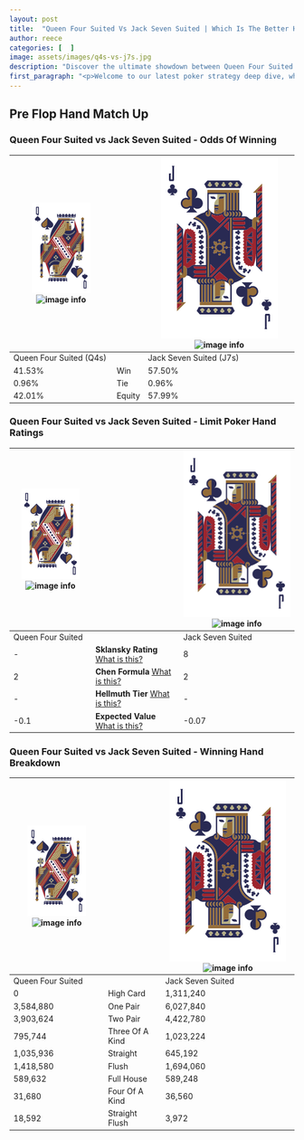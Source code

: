 ```yaml
---
layout: post
title:  "Queen Four Suited Vs Jack Seven Suited | Which Is The Better Hand In Poker? A Complete Guide"
author: reece
categories: [  ]
image: assets/images/q4s-vs-j7s.jpg
description: "Discover the ultimate showdown between Queen Four Suited and Jack Seven Suited in poker! Uncover the odds, strategies, and scenarios where one hand triumphs over the other. Get ready to up your poker game with this thrilling analysis."
first_paragraph: "<p>Welcome to our latest poker strategy deep dive, where we're pitting two distinct hands against each other in a high-stakes showdown: Queen Four Suited vs Jack Seven Suited.</p><p>In the dynamic world of poker, every decision counts, and knowing which hand holds the upper hand is key to your success at the table.</p><p>In this article, we'll dissect these two hands, explore the scenarios where one dominates the other, and equip you with the knowledge to make strategic choices that can tip the odds in your favor.</p><p>Get ready to unravel the intriguing dynamics of these poker hands and elevate your game to new heights.</p>"
---
```




[comment]: # (sp0)

## Pre Flop Hand Match Up

<div class="table hand-ratings" markdown="1"> 



### Queen Four Suited vs Jack Seven Suited - Odds Of Winning


    
| ![image info](assets/images/hand1/Q.png) ![image info](assets/images/hand1/4s.png) |  | ![image info](assets/images/hand2/J.png) ![image info](assets/images/hand2/7s.png) |
| -------- | -------- | -------- |
| Queen Four Suited (Q4s) |  | Jack Seven Suited (J7s) |
| 41.53% | Win | 57.50% |
| 0.96% | Tie | 0.96% |
| 42.01% | Equity | 57.99% |




[comment]: # (sp1)



### Queen Four Suited vs Jack Seven Suited - Limit Poker Hand Ratings


    
| ![image info](assets/images/hand1/Q.png) ![image info](assets/images/hand1/4s.png) |  | ![image info](assets/images/hand2/J.png) ![image info](assets/images/hand2/7s.png) |
| -------- | -------- | -------- |
| Queen Four Suited |  | Jack Seven Suited |
| - | **Sklansky Rating** [What is this?](/sklansky-rating-explained) | 8 |
| 2 | **Chen Formula** [What is this?](/chen-formula-explained) | 2 |
| - | **Hellmuth Tier** [What is this?](/Hellmuth-tier-explained) | - |
| -0.1 | **Expected Value** [What is this?](/expected-value-explained) | -0.07 |




[comment]: # (sp2)



### Queen Four Suited vs Jack Seven Suited - Winning Hand Breakdown


    
| ![image info](assets/images/hand1/Q.png) ![image info](assets/images/hand1/4s.png) |  | ![image info](assets/images/hand2/J.png) ![image info](assets/images/hand2/7s.png) |
| -------- | -------- | -------- |
| Queen Four Suited |  | Jack Seven Suited |
| 0 | High Card | 1,311,240 |
| 3,584,880 | One Pair | 6,027,840 |
| 3,903,624 | Two Pair | 4,422,780 |
| 795,744 | Three Of A Kind | 1,023,224 |
| 1,035,936 | Straight | 645,192 |
| 1,418,580 | Flush | 1,694,060 |
| 589,632 | Full House | 589,248 |
| 31,680 | Four Of A Kind | 36,560 |
| 18,592 | Straight Flush | 3,972 |




[comment]: # (sp3)



</div>

[comment]: # (sp4)



[comment]: # (sp5)

